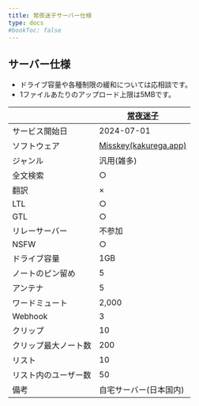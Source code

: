 ```yaml
---
title: 常夜迷子サーバー仕様
type: docs
#bookToc: false
---
```


## サーバー仕様

- ドライブ容量や各種制限の緩和については応相談です。
- 1ファイルあたりのアップロード上限は5MBです。

|  | [常夜迷子](https://misskey.city)|
| --- | --- |
| サービス開始日 | 2024-07-01 |
| ソフトウェア | [Misskey(kakurega.app)](https://github.com/hideki0403/kakurega.app) |
| ジャンル | 汎用(雑多) |
| 全文検索 | ○ |
| 翻訳 | × |
| LTL | ○ |
| GTL | ○ | 
| リレーサーバー | 不参加 |
| NSFW | ○ |
| ドライブ容量 | 1GB |
| ノートのピン留め | 5 |
| アンテナ | 5 |
| ワードミュート | 2,000 |
| Webhook | 3 |
| クリップ | 10 |
| クリップ最大ノート数 | 200 |
| リスト | 10 |
| リスト内のユーザー数 | 50 |
| 備考 | 自宅サーバー(日本国内) |